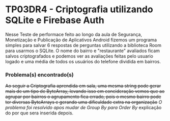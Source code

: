 # TP03DR4 - Criptografia utilizando SQLite e Firebase Auth
Nesse Teste de performace feito ao longo da aula de Segurança, Monetização e Publicação de Aplicativos Android
fizemos um programa simples para salvar 6 respostas de perguntas utilizando a biblioteca Room para usarmos o SQLite.
O nome do bairro e "restaurante" avaliados ficam salvos criptografados e podemos ver as avaliações feitas pelo usuario logado e uma média 
de todos os usuários do telefone dividida em bairros.
### Problema(s) encontrado(s)
~~Ao seguir a Criptografia aprendida em sala, uma mesma string pode gerar mais de um tipo de ByteArray, levando isso em concideração vemos que ao agrupar por bairros o agrupamento fica errado, pois o mesmo bairro pode ter diversas ByteArrays e gerando uma dificuldade extra na organização~~
*O problema foi resolvido apos mudar de Group By para Order By* explicação do por que sera inserida depois.
